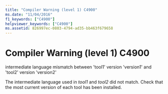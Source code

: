 ```yaml
---
title: "Compiler Warning (level 1) C4900"
ms.date: "11/04/2016"
f1_keywords: ["C4900"]
helpviewer_keywords: ["C4900"]
ms.assetid: 826997ec-0803-4794-ad35-bb463f679658
---
```

# Compiler Warning (level 1) C4900

intermediate language mismatch between 'tool1' version 'version1' and 'tool2' version 'version2'

The intermediate language used in *tool1* and *tool2* did not match. Check that the most current version of each tool has been installed.
